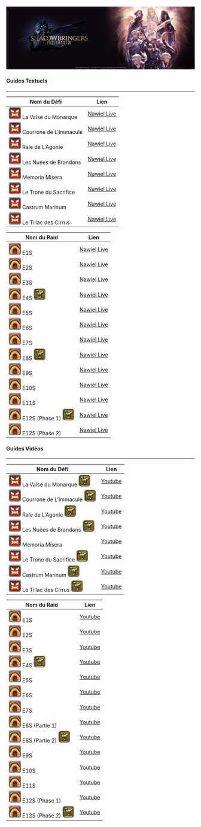 ![ShB Logo](img/Shadowbringers_Logo.png)

#### Guides Textuels
---

| Nom du Défi                                    | Lien                                                         |
| ---------------------------------------------- | ------------------------------------------------------------ |
| ![trial](img/trial.png) La Valse du Monarque   | [Nawiel Live](https://nawiel.live/la-valse-du-monarque-titania-ex/) |
| ![trial](img/trial.png) Courrone de L'Immaculé | [Nawiel Live](https://nawiel.live/la-couronne-de-limmacule-innocence-ex/) |
| ![trial](img/trial.png) Rale de L'Agonie       | [Nawiel Live](https://nawiel.live/le-rale-de-lagonie-extreme/) |
| ![trial](img/trial.png) Les Nuées de Brandons  | [Nawiel Live](https://nawiel.live/les-nuees-de-brandons-arme-rubis-extreme/) |
| ![trial](img/trial.png) Memoria Misera         | [Nawiel Live](https://nawiel.live/memoria-misera-varis-extreme/) |
| ![trial](img/trial.png) Le Trone du Sacrifice  | [Nawiel Live](https://nawiel.live/le-trone-du-sacrifice-guerrier-de-la-lumiere-ex/) |
| ![trial](img/trial.png) Castrum Marinum        | [Nawiel Live](https://nawiel.live/castrum-marinum-arme-emeraude-ex/) |
| ![trial](img/trial.png) Le Tillac des Cirrus   | [Nawiel Live](https://nawiel.live/le-tillac-des-cirrus-sadique/) |

| Nom du Raid                                                  | Lien                                                         |
| ------------------------------------------------------------ | ------------------------------------------------------------ |
| ![raid](img/raid.png) E1S                                    | [Nawiel Live](https://nawiel.live/es1-leveil-deden-resurrection-sadique/) |
| ![raid](img/raid.png) E2S                                    | [Nawiel Live](https://nawiel.live/es2-leveil-deden-descente-sadique/) |
| ![raid](img/raid.png) E3S                                    | [Nawiel Live](https://nawiel.live/es3-leveil-deden-deluge-sadique/) |
| ![raid](img/raid.png) E4S ![mount](img/mount.png)            | [Nawiel Live](https://nawiel.live/es4-leveil-deden-inhumation-sadique/) |
| ![raid](img/raid.png) E5S                                    | [Nawiel Live](https://nawiel.live/les-accords-deden-fulmination-sadique/) |
| ![raid](img/raid.png) E6S                                    | [Nawiel Live](https://nawiel.live/les-accords-deden-fureur-sadique/) |
| ![raid](img/raid.png) E7S                                    | [Nawiel Live](https://nawiel.live/les-accords-deden-iconoclasme-sadique/) |
| ![raid](img/raid.png) E8S ![mount](img/mount.png)            | [Nawiel Live](https://nawiel.live/les-accords-deden-eclat-sadique/) |
| ![raid](img/raid.png) E9S                                    | [Nawiel Live](https://nawiel.live/la-promesse-deden-nuee-sadique/) |
| ![raid](img/raid.png) E10S                                   | [Nawiel Live](https://nawiel.live/la-promesse-deden-litanie-sadique/) |
| ![raid](img/raid.png) E11S                                   | [Nawiel Live](https://nawiel.live/la-promesse-deden-anamorphose-sadique/) |
| ![raid](img/raid.png) E12S (Phase 1) ![mount](img/mount.png) | [Nawiel Live](https://nawiel.live/la-promesse-deden-eternite-sadique/) |
| ![raid](img/raid.png) E12S (Phase 2)                         | [Nawiel Live](https://nawiel.live/la-promesse-deden-eternite-sadique-partie-2/) |


#### Guides Vidéos
---

| Nom du Défi                                                  | Lien |
| ------------------------------------------------------------ | ---- |
| ![trial](img/trial.png) La Valse du Monarque ![mount](img/mount.png)   | [Youtube](https://youtu.be/yIE574c39Wo?si=C9UZImGzuGJk_5de)      |
| ![trial](img/trial.png) Courrone de L'Immaculé ![mount](img/mount.png) | [Youtube](https://youtu.be/wHD1JlxyIks?si=LpbeZzLkn0NGIwzk)      |
| ![trial](img/trial.png) Rale de L'Agonie ![mount](img/mount.png)       | [Youtube](https://youtu.be/oB2Q28Os5FI?si=8GmNOJACForuLMYz)      |
| ![trial](img/trial.png) Les Nuées de Brandons ![mount](img/mount.png)  | [Youtube](https://youtu.be/5nDXQoHkzdI?si=rayxFJA0fVs3Nbgt)      |
| ![trial](img/trial.png) Memoria Misera                                 | [Youtube](https://youtu.be/eDZHZVTqIZY?si=lSEg0Ts3QRWwKq-t)      |
| ![trial](img/trial.png) Le Trone du Sacrifice ![mount](img/mount.png)  | [Youtube](https://youtu.be/Pf283Lq6uDo?si=ckashQsUziUZt_Jl)      |
| ![trial](img/trial.png) Castrum Marinum ![mount](img/mount.png)        | [Youtube](https://youtu.be/XC7x8BRWqXQ?si=J0QG_nDy4ptxOOm_)      |
| ![trial](img/trial.png) Le Tillac des Cirrus ![mount](img/mount.png)   | [Youtube](https://youtu.be/HbxdB8pjuB4?si=cScTGIz8kOoiyQ_E)      |

| Nom du Raid                                                  | Lien |
| ------------------------------------------------------------ | ---- |
| ![raid](img/raid.png) E1S                                    | [Youtube](https://youtu.be/0d6IDyJQzsI?si=th9T5yJfTN3xEUvJ)      |
| ![raid](img/raid.png) E2S                                    | [Youtube](https://youtu.be/9VWWmZaRxcA?si=HH5ViB5H5LLBGetT)      |
| ![raid](img/raid.png) E3S                                    | [Youtube](https://youtu.be/aLrzwwqb5xQ?si=SBBmMfCk_uBGfTuN)      |
| ![raid](img/raid.png) E4S ![mount](img/mount.png)            | [Youtube](https://youtu.be/LQjXMee0XxQ?si=CbF1O73I5o2a1kxX)      |
| ![raid](img/raid.png) E5S                                    | [Youtube](https://youtu.be/Oxxn3-DUSAE?si=adYAU1gCFs3ZtmAZ)      |
| ![raid](img/raid.png) E6S                                    | [Youtube](https://youtu.be/8u6N-VrRV6k?si=NZH8Se6PRh-OZhhL)      |
| ![raid](img/raid.png) E7S                                    | [Youtube](https://youtu.be/VyL7sSs0Si0?si=xdHm6XAhD9IMxYeJ)      |
| ![raid](img/raid.png) E8S (Partie 1)                         | [Youtube](https://youtu.be/tS6Ohs6px3g?si=o6isHdGIwlCyLCAP)      |
| ![raid](img/raid.png) E8S (Partie 2) ![mount](img/mount.png) | [Youtube](https://youtu.be/CTi5H1ou1V8?si=RpvLpJkFgfs91AOb)      |
| ![raid](img/raid.png) E9S                                    | [Youtube](https://youtu.be/7N2QxCyX80U?si=tgAnL0nUc-kO4Ust)      |
| ![raid](img/raid.png) E10S                                   | [Youtube](https://youtu.be/_Y2Oo3kzkhU?si=osyBcY3kz9SMuF06)      |
| ![raid](img/raid.png) E11S                                   | [Youtube](https://youtu.be/PbqE5q09HSo?si=Nag4hu1DT8f8XFHT)      |
| ![raid](img/raid.png) E12S (Phase 1)                         | [Youtube](https://youtu.be/aUMiv-tIZ0c?si=m309tGudmb1Pkcur)      |
| ![raid](img/raid.png) E12S (Phase 2) ![mount](img/mount.png) | [Youtube](https://youtu.be/VAZikrHLpsw?si=Cs1yQMCw7awnIw_m)      |